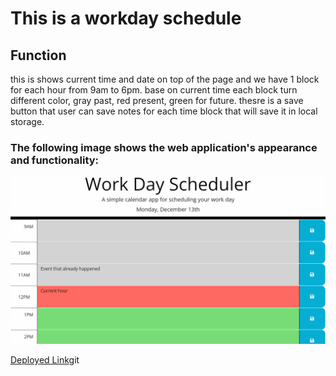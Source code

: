 # This is a workday schedule

## Function
this is shows current time and date on top of the page and we have 1 block for each hour from 9am to 6pm.
base on current time each block turn different color, gray past, red present, green for future.
thesre is a save button that user can save notes for each time block that will save it in local storage.


### The following image shows the web application's appearance and functionality:
![preview image](https://github.com/samiyeahsan/scheduler-html/blob/main/asset/workday.gif)

[Deployed Link](https://samiyeahsan.github.io/scheduler-html/)git